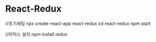 # React-Redux

//초기세팅 
npx create-react-app react-redux
cd react-redux
npm start

//리덕스 설치
npm install redux
